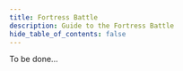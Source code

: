 ```yaml
---
title: Fortress Battle
description: Guide to the Fortress Battle
hide_table_of_contents: false
---
```


To be done...